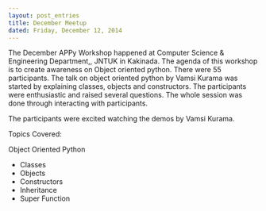 ```yaml
---
layout: post_entries
title: December Meetup
dated: Friday, December 12, 2014
---
```




The December APPy Workshop happened at Computer Science & Engineering Department,, JNTUK in Kakinada.
The agenda of this workshop is to create awareness on Object oriented python. There were 55 participants. The talk on object oriented python by Vamsi Kurama was started by explaining classes, objects and constructors. The participants were enthusiastic and raised several questions. The whole session was done through interacting with participants.



The participants were excited watching the demos by Vamsi Kurama.

Topics Covered:

Object Oriented Python

- Classes
- Objects
- Constructors
- Inheritance
- Super Function
